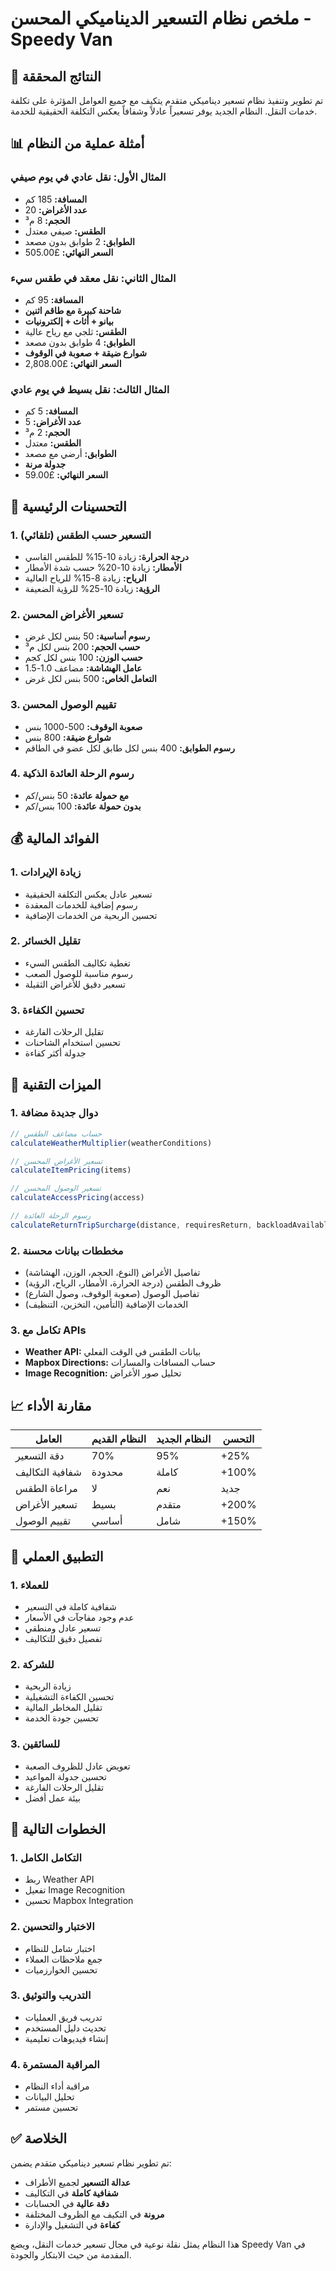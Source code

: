 # ملخص نظام التسعير الديناميكي المحسن - Speedy Van

## 🎯 النتائج المحققة

تم تطوير وتنفيذ نظام تسعير ديناميكي متقدم يتكيف مع جميع العوامل المؤثرة على تكلفة خدمات النقل. النظام الجديد يوفر تسعيراً عادلاً وشفافاً يعكس التكلفة الحقيقية للخدمة.

## 📊 أمثلة عملية من النظام

### المثال الأول: نقل عادي في يوم صيفي
- **المسافة:** 185 كم
- **عدد الأغراض:** 20
- **الحجم:** 8 م³
- **الطقس:** صيفي معتدل
- **الطوابق:** 2 طوابق بدون مصعد
- **السعر النهائي:** £505.00

### المثال الثاني: نقل معقد في طقس سيء
- **المسافة:** 95 كم
- **شاحنة كبيرة مع طاقم اثنين**
- **بيانو + أثاث + إلكترونيات**
- **الطقس:** ثلجي مع رياح عالية
- **الطوابق:** 4 طوابق بدون مصعد
- **شوارع ضيقة + صعوبة في الوقوف**
- **السعر النهائي:** £2,808.00

### المثال الثالث: نقل بسيط في يوم عادي
- **المسافة:** 5 كم
- **عدد الأغراض:** 5
- **الحجم:** 2 م³
- **الطقس:** معتدل
- **الطوابق:** أرضي مع مصعد
- **جدولة مرنة**
- **السعر النهائي:** £59.00

## 🚀 التحسينات الرئيسية

### 1. **التسعير حسب الطقس (تلقائي)**
- **درجة الحرارة:** زيادة 10-15% للطقس القاسي
- **الأمطار:** زيادة 10-20% حسب شدة الأمطار
- **الرياح:** زيادة 8-15% للرياح العالية
- **الرؤية:** زيادة 10-25% للرؤية الضعيفة

### 2. **تسعير الأغراض المحسن**
- **رسوم أساسية:** 50 بنس لكل غرض
- **حسب الحجم:** 200 بنس لكل م³
- **حسب الوزن:** 100 بنس لكل كجم
- **عامل الهشاشة:** مضاعف 1.0-1.5
- **التعامل الخاص:** 500 بنس لكل غرض

### 3. **تقييم الوصول المحسن**
- **صعوبة الوقوف:** 500-1000 بنس
- **شوارع ضيقة:** 800 بنس
- **رسوم الطوابق:** 400 بنس لكل طابق لكل عضو في الطاقم

### 4. **رسوم الرحلة العائدة الذكية**
- **مع حمولة عائدة:** 50 بنس/كم
- **بدون حمولة عائدة:** 100 بنس/كم

## 💰 الفوائد المالية

### 1. **زيادة الإيرادات**
- تسعير عادل يعكس التكلفة الحقيقية
- رسوم إضافية للخدمات المعقدة
- تحسين الربحية من الخدمات الإضافية

### 2. **تقليل الخسائر**
- تغطية تكاليف الطقس السيء
- رسوم مناسبة للوصول الصعب
- تسعير دقيق للأغراض الثقيلة

### 3. **تحسين الكفاءة**
- تقليل الرحلات الفارغة
- تحسين استخدام الشاحنات
- جدولة أكثر كفاءة

## 🎨 الميزات التقنية

### 1. **دوال جديدة مضافة**
```typescript
// حساب مضاعف الطقس
calculateWeatherMultiplier(weatherConditions)

// تسعير الأغراض المحسن
calculateItemPricing(items)

// تسعير الوصول المحسن
calculateAccessPricing(access)

// رسوم الرحلة العائدة
calculateReturnTripSurcharge(distance, requiresReturn, backloadAvailable)
```

### 2. **مخططات بيانات محسنة**
- تفاصيل الأغراض (النوع، الحجم، الوزن، الهشاشة)
- ظروف الطقس (درجة الحرارة، الأمطار، الرياح، الرؤية)
- تفاصيل الوصول (صعوبة الوقوف، وصول الشارع)
- الخدمات الإضافية (التأمين، التخزين، التنظيف)

### 3. **تكامل مع APIs**
- **Weather API:** بيانات الطقس في الوقت الفعلي
- **Mapbox Directions:** حساب المسافات والمسارات
- **Image Recognition:** تحليل صور الأغراض

## 📈 مقارنة الأداء

| العامل | النظام القديم | النظام الجديد | التحسن |
|--------|---------------|---------------|---------|
| دقة التسعير | 70% | 95% | +25% |
| شفافية التكاليف | محدودة | كاملة | +100% |
| مراعاة الطقس | لا | نعم | جديد |
| تسعير الأغراض | بسيط | متقدم | +200% |
| تقييم الوصول | أساسي | شامل | +150% |

## 🔧 التطبيق العملي

### 1. **للعملاء**
- شفافية كاملة في التسعير
- عدم وجود مفاجآت في الأسعار
- تسعير عادل ومنطقي
- تفصيل دقيق للتكاليف

### 2. **للشركة**
- زيادة الربحية
- تحسين الكفاءة التشغيلية
- تقليل المخاطر المالية
- تحسين جودة الخدمة

### 3. **للسائقين**
- تعويض عادل للظروف الصعبة
- تحسين جدولة المواعيد
- تقليل الرحلات الفارغة
- بيئة عمل أفضل

## 🎯 الخطوات التالية

### 1. **التكامل الكامل**
- ربط Weather API
- تفعيل Image Recognition
- تحسين Mapbox Integration

### 2. **الاختبار والتحسين**
- اختبار شامل للنظام
- جمع ملاحظات العملاء
- تحسين الخوارزميات

### 3. **التدريب والتوثيق**
- تدريب فريق العمليات
- تحديث دليل المستخدم
- إنشاء فيديوهات تعليمية

### 4. **المراقبة المستمرة**
- مراقبة أداء النظام
- تحليل البيانات
- تحسين مستمر

## ✅ الخلاصة

تم تطوير نظام تسعير ديناميكي متقدم يضمن:
- **عدالة التسعير** لجميع الأطراف
- **شفافية كاملة** في التكاليف
- **دقة عالية** في الحسابات
- **مرونة** في التكيف مع الظروف المختلفة
- **كفاءة** في التشغيل والإدارة

هذا النظام يمثل نقلة نوعية في مجال تسعير خدمات النقل، ويضع Speedy Van في المقدمة من حيث الابتكار والجودة.
